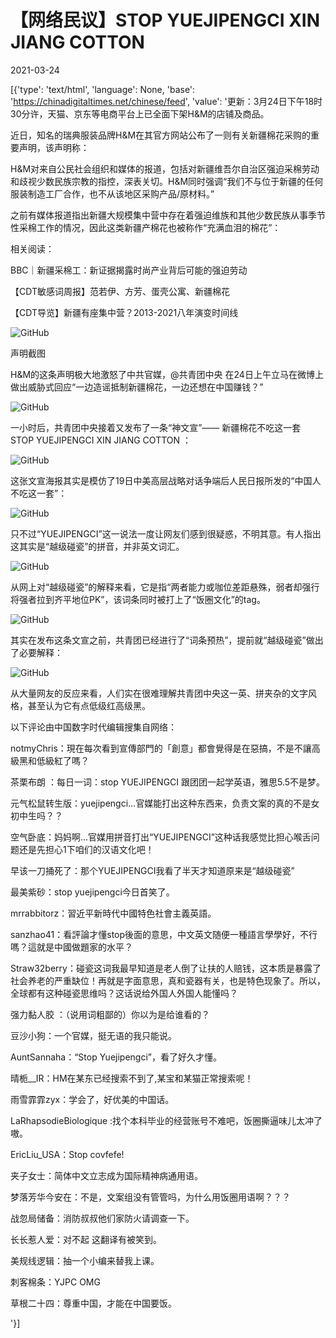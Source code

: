 # 【网络民议】STOP YUEJIPENGCI XIN JIANG COTTON

2021-03-24

[{'type': 'text/html', 'language': None, 'base': 'https://chinadigitaltimes.net/chinese/feed', 'value': '更新：3月24日下午18时30分许，天猫、京东等电商平台上已全面下架H&amp;M的店铺及商品。



近日，知名的瑞典服装品牌H&amp;M在其官方网站公布了一则有关新疆棉花采购的重要声明，该声明称：



H&amp;M对来自公民社会组织和媒体的报道，包括对新疆维吾尔自治区强迫采棉劳动和歧视少数民族宗教的指控，深表关切。H&amp;M同时强调“我们不与位于新疆的任何服装制造工厂合作，也不从该地区采购产品/原材料。”



之前有媒体报道指出新疆大规模集中营中存在着强迫维族和其他少数民族从事季节性采棉工作的情况，因此这类新疆产棉花也被称作“充满血泪的棉花”：

相关阅读：



BBC｜新疆采棉工：新证据揭露时尚产业背后可能的强迫劳动

【CDT敏感词周报】范若伊、方芳、蛋壳公寓、新疆棉花

【CDT导览】新疆有座集中营？2013-2021八年演变时间线



![GitHub](https://chinadigitaltimes.net/chinese/files/2021/03/image-1616577266604.png)     

 声明截图  



H&amp;M的这条声明极大地激怒了中共官媒，@共青团中央 在24日上午立马在微博上做出威胁式回应“一边造谣抵制新疆棉花，一边还想在中国赚钱？”

![GitHub](https://chinadigitaltimes.net/chinese/files/2021/03/image-1616577353528.png)

一小时后，共青团中央接着又发布了一条“神文宣”—— 新疆棉花不吃这一套 STOP YUEJIPENGCI XIN JIANG COTTON ：

![GitHub](https://chinadigitaltimes.net/chinese/files/2021/03/image-1616577469909.png)

这张文宣海报其实是模仿了19日中美高层战略对话争端后人民日报所发的“中国人不吃这一套”：

![GitHub](https://chinadigitaltimes.net/chinese/files/2021/03/image-1616158189519.png)

只不过“YUEJIPENGCI”这一说法一度让网友们感到很疑惑，不明其意。有人指出这其实是“越级碰瓷”的拼音，并非英文词汇。

![GitHub](https://chinadigitaltimes.net/chinese/files/2021/03/image-1616578553591.png)

从网上对“越级碰瓷”的解释来看，它是指“两者能力或咖位差距悬殊，弱者却强行将强者拉到齐平地位PK”，该词条同时被打上了“饭圈文化”的tag。

![GitHub](https://chinadigitaltimes.net/chinese/files/2021/03/image-1616576456597.png)

其实在发布这条文宣之前，共青团已经进行了“词条预热”，提前就“越级碰瓷”做出了必要解释：

![GitHub](https://chinadigitaltimes.net/chinese/files/2021/03/image-1616578685429.png)

从大量网友的反应来看，人们实在很难理解共青团中央这一英、拼夹杂的文字风格，甚至认为它有点低级红高级黑。

以下评论由中国数字时代编辑搜集自网络：



notmyChris：現在每次看到宣傳部門的「創意」都會覺得是在惡搞，不是不讓高級黑和低級紅了嗎？

茶栗布朗 ：每日一词：stop YUEJIPENGCI 跟团团一起学英语，雅思5.5不是梦。

元气松鼠转生版：yuejipengci&#8230;官媒能打出这种东西来，负责文案的真的不是女初中生吗？？ 

空气卧底：妈妈啊…官媒用拼音打出“YUEJIPENGCI”这种话我感觉比担心喉舌问题还是先担心1下咱们的汉语文化吧！

早该一刀捅死了：那个YUEJIPENGCI我看了半天才知道原来是“越级碰瓷” 

最美紫砂：stop yuejipengci今日首笑了。

mrrabbitorz：習近平新時代中國特色社會主義英語。

sanzhao41：看評論才懂stop後面的意思，中文英文随便一種語言學學好，不行嗎？這就是中國做題家的水平？

Straw32berry：碰瓷这词我最早知道是老人倒了让扶的人赔钱，这本质是暴露了社会养老的严重缺位！再就是字面意思，真和瓷器有关，也是特色现象了。所以，全球都有这种碰瓷思维吗？这话说给外国人外国人能懂吗？

强力黏人胶 ：（说用词粗鄙的）你以为是给谁看的？

豆沙小狗：一个官媒，挺无语的我只能说。

AuntSannaha：“Stop Yuejipengci”，看了好久才懂。

晴栀__IR：HM在某东已经搜索不到了,某宝和某猫正常搜索呢！

雨雪霏霏zyx：学会了，好优美的中国话。

LaRhapsodieBiologique :找个本科毕业的经营账号不难吧，饭圈撕逼味儿太冲了嗷。

EricLiu_USA：Stop covfefe!

夹子女士：简体中文立志成为国际精神病通用语。

梦落芳华今安在：不是，文案组没有管管吗，为什么用饭圈用语啊？？？

战忽局储备：消防叔叔他们家防火请调查一下。

长长惹人爱：对不起 这翻译有被笑到。

美规线逻辑：抽一个小编来替我上课。

刺客棉条：YJPC OMG

草根二十四：尊重中国，才能在中国要饭。

'}]